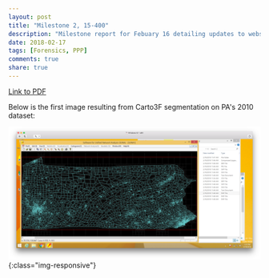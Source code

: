 ```yaml
---
layout: post
title: "Milestone 2, 15-400"
description: "Milestone report for Febuary 16 detailing updates to website and initial cartogram exploration"
date: 2018-02-17
tags: [Forensics, PPP]
comments: true
share: true
---
```


[Link to PDF](/files/MilestoneReport2.pdf)

Below is the first image resulting from Carto3F segmentation on PA's 2010 dataset:

![PA first cut with low-degrees of refinement and high tolerances](/images/PANaive.png){:class="img-responsive"}

